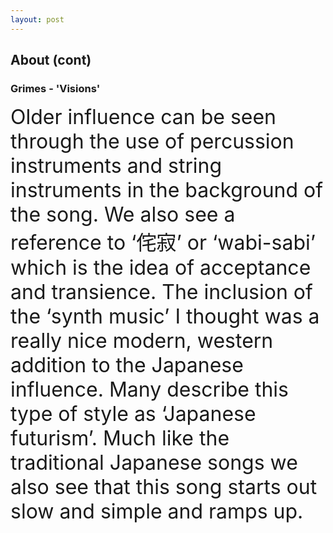 ```yaml
---
layout: post
---
```


## About (cont)
### Grimes - 'Visions'

<font size="6">
Older influence can be seen through the use of percussion instruments and string instruments in the background of the song. We also see a reference to ‘侘寂’ or ‘wabi-sabi’ which is the idea of acceptance and transience. The inclusion of the ‘synth music’ I thought was a really nice modern, western addition to the Japanese influence. Many describe this type of style as ‘Japanese futurism’. Much like the traditional Japanese songs we also see that this song starts out slow and simple and ramps up.
</font>

 
